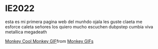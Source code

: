 # IE2022

esta es mi primera pagina web del munhdo ojala les guste claeta me esforce caleta señores los quiero mucho escuchen dubpstep cumbia viva metallica megadeath 
<div class="tenor-gif-embed" data-postid="21132579" data-share-method="host" data-aspect-ratio="0.5625" data-width="100%"><a href="https://tenor.com/view/monkey-cool-monkey-monkey-eating-pog-monkey-snub-nosed-monkey-gif-21132579">Monkey Cool Monkey GIF</a>from <a href="https://tenor.com/search/monkey-gifs">Monkey GIFs</a></div> <script type="text/javascript" async src="https://tenor.com/embed.js"></script>
